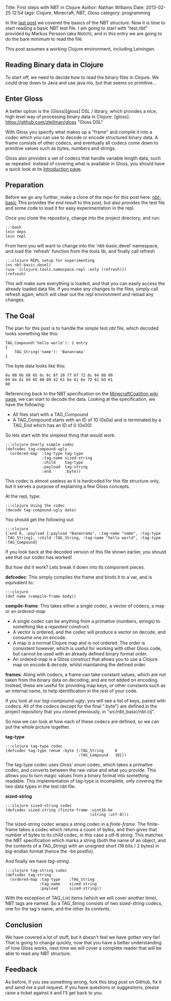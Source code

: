 Title: First steps with NBT in Clojure
Author: Nathan Williams
Date: 2013-02-25 12:54
tags: Clojure, Minecraft, NBT, Gloss
category: programming

In the [last post][prevpost] we covered the basics of the NBT structure.
Now it is time to start reading a basic NBT test file.
I am going to start with "test.nbt" provided by Markus Persson (aka Notch), and in this entry we are  going to do the bare minimum to read the file.

This post assumes a working Clojure environment, including Leiningen.

[prevpost]: http://nathanwilliams.github.com/2013/02/23/exploring-minecraft-with-clojure/ "Exploring Minecraft with Clojure"


Reading Binary data in Clojure
------------------------------

To start off, we need to decide how to read the binary files in Clojure.
We could drop down to Java and use java.nio, but that seems so primitive...
<!-- PELICAN_END_SUMMARY -->

Enter Gloss
-----------

A better option is the [Gloss][gloss] DSL / library, which provides a nice, high level way of processing binary data in Clojure.
[gloss]: https://github.com/ztellman/gloss "Gloss DSL"


With Gloss you specify what makes up a "frame" and compile it into a codec which you can use to decode or encode structured binary data.
A frame consists of other codecs, and eventually all codecs come down to primitive values such as bytes, numbers and strings.

Gloss also provides a set of codecs that handle variable length data, such as repeated.
Instead of covering what is available in Gloss, you should have a quick look at its [Introduction page][gloss-intro].

[gloss-intro]: https://github.com/ztellman/gloss/wiki/Introduction "An introduction to Gloss"

Preparation
-----------

Before we go any further, make a clone of the repo for this post here: [nbt-basic]
This provides the end result to this post, but also provides the test file and some code to load it for easy experimentation in the repl.

Once you clone the repository, change into the project directory, and run:

    :::bash 
    lein deps
    lein repl

From here you will want to change into the 'nbt-basic.devel' namespace, and load the 'refresh' function from the tools lib, and finally call refresh

    :::clojure REPL setup for experimenting
    (ns nbt-basic.devel)
    (use '[clojure.tools.namespace.repl :only (refresh)])
    (refresh)

This will make sure everything is loaded, and that you can easily access the already loaded data file.
If you make any changes to the files, simply call refresh again, which will clear out the repl environment and reload any changes.



The Goal
--------

The plan for this post is to handle the simple test.nbt file, which decoded looks something like this:

    TAG_Compound('hello world'): 1 entry
    {
        TAG_String('name'): 'Bananrama'
    }

The byte data looks like this:

    0a 00 0b 68 65 6c 6c 6f 20 77 6f 72 6c 64 08 00
    04 6e 61 6d 65 00 09 42 61 6e 61 6e 72 61 6d 61
    00

Referencing back to the NBT specification on the [MinecraftCoalition wiki page][nbt], we can start to decode the data.
Looking at the specification, we have the following:

 - All files start with a TAG_Compound
 - A TAG_Compound starts with an ID of 10 (0x0a) and is terminated by a TAG_End which has an ID of 0 (0x00)

[nbt]: http://mc.kev009.com/NBT "The NBT spec on the MinecraftCoalition wiki"
[nbt-basic]: https://github.com/NathanWilliams/nbt-basic

So lets start with the simplest thing that would work:

    :::clojure Overly simple codec
    (defcodec tag-compound-ugly
      (ordered-map  :tag-type tag-type
                    :tag-name sized-string
                    :child    tag-type
                    :payload  tag-string
                    :end      :byte))

This codec is almost useless as it is hardcoded for this file structure only, but it serves a purpose of explaining a few Gloss concepts.

At the repl, type:

    :::clojure Using the codec
    (decode tag-compound-ugly data)

You should get the following out:

    :::clojure
    {:end 0, :payload {:payload "Bananrama", :tag-name "name", :tag-type :TAG_String}, :child :TAG_String, :tag-name "hello world", :tag-type :TAG_Compound}

If you look back at the decoded version of this file shown earlier, you should see that our codec has worked!


But how did it work?
Lets break it down into its component pieces.

__defcodec__: This simply compiles the frame and binds it to a var, and is equivalent to:

    :::clojure
    (def name (compile-frame body))

__compile-frame__: This takes either a single codec, a vector of codecs, a map or an *ordered-map*

- A single codec can be anything from a primative (numbers, strings) to something like a *repeated* construct.
- A vector is ordered, and the codec will produce a vector on decode, and consume one on encode.
- A map is a normal Clojure map and is not ordered.
  The order is consistent however, which is useful for working with other Gloss code, but cannot be used with an already defined binary format order.
- An ordered-map is a Gloss construct that allows you to use a Clojure map on encode & decode, whilst maintaining the defined order.

__frames__: Along with codecs, a frame can take constant values, which are not taken from the binary data on decoding, and are not added on encoding.
Instead, these are useful for providing map keys, or other constants such as an internal name, to help identification in the rest of your code.


If you look at our *tag-compound-ugly*, you will see a list of keys, paired with codecs.
All of the codecs (except for the final ":byte") are defined in the project repository that you cloned previously, in "src/nbt_basic/nbt.clj".


So now we can look at how each of these codecs are defined, so we can put the whole picture together.

__tag-type__

    :::clojure tag-type codec
    (defcodec tag-type (enum :byte {:TAG_String     8
                                    :TAG_Compound   10}))

The tag-type codec uses Gloss' *enum* codec, which takes a primative codec, and converts between the raw value and what you provide.
This allows you to turn magic values from a binary format into something readable.
This implementation of tag-type is incomplete, only covering the two data types in the test.nbt file.

__sized-string__

    :::clojure sized-string codec
    (defcodec sized-string (finite-frame :uint16-be
                                         (string :utf-8)))

The sized-string codec wraps a string codec in a *finite-frame*.
The finite-frame takes a codec which returns a count of bytes, and then gives that number of bytes to its child codec, in this case a utf-8 string.
This matches the NBT specification which marks a string (both the name of an object, and the contents of a TAG_String) with an unsigned short (16 bits / 2 bytes) in big-endian format (hence the -be postfix).

And finally we have *tag-string*.

    :::clojure tag-string codec
    (defcodec tag-string
      (ordered-map :tag-type    :TAG_String
                   :tag-name    sized-string
                   :payload     sized-string))

With the exception of TAG_List items (which we will cover another time), NBT tags are named.
So a TAG_String consists of two *sized-string* codecs, one for the tag's name, and the other its contents. 


Conclusion
----------

We have covered a lot of stuff, but it doesn't feel we have gotten very far!
That is going to change quickly, now that you have a better understanding of how Gloss works, next time we will cover a complete reader that will be able to read any NBT structure.

Feedback
--------

As before, if you see something wrong, fork this blog post on GitHub, fix it and send me a pull request.
If you have questions or suggestions, please raise a ticket against it and I'll get back to you.
